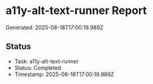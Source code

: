 # a11y-alt-text-runner Report

Generated: 2025-08-18T17:00:19.989Z

## Status
- Task: a11y-alt-text-runner
- Status: Completed
- Timestamp: 2025-08-18T17:00:19.989Z
